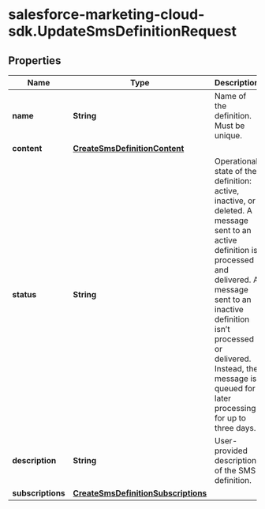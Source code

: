 # salesforce-marketing-cloud-sdk.UpdateSmsDefinitionRequest

## Properties
Name | Type | Description | Notes
------------ | ------------- | ------------- | -------------
**name** | **String** | Name of the definition. Must be unique. | [optional] 
**content** | [**CreateSmsDefinitionContent**](CreateSmsDefinitionContent.md) |  | [optional] 
**status** | **String** | Operational state of the definition: active, inactive, or deleted. A message sent to an active definition is processed and delivered. A message sent to an inactive definition isn’t processed or delivered. Instead, the message is queued for later processing for up to three days. | [optional] 
**description** | **String** | User-provided description of the SMS definition. | [optional] 
**subscriptions** | [**CreateSmsDefinitionSubscriptions**](CreateSmsDefinitionSubscriptions.md) |  | [optional] 


